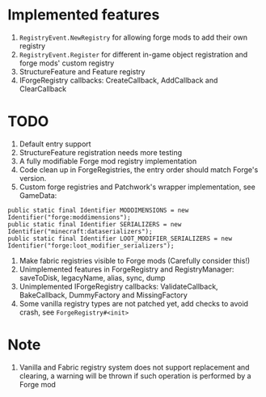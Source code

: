 # Implemented features
1. `RegistryEvent.NewRegistry` for allowing forge mods to add their own registry
1. `RegistryEvent.Register` for different in-game object registration and forge mods' custom registry 
1. StructureFeature and Feature registry
1. IForgeRegistry callbacks: CreateCallback, AddCallback and ClearCallback

# TODO
1. Default entry support
1. StructureFeature registration needs more testing
1. A fully modifiable Forge mod registry implementation
1. Code clean up in ForgeRegistries, the entry order should match Forge's version.
1. Custom forge registries and Patchwork's wrapper implementation, see GameData:
```
public static final Identifier MODDIMENSIONS = new Identifier("forge:moddimensions");
public static final Identifier SERIALIZERS = new Identifier("minecraft:dataserializers");
public static final Identifier LOOT_MODIFIER_SERIALIZERS = new Identifier("forge:loot_modifier_serializers");
```
1. Make fabric registries visible to Forge mods (Carefully consider this!)
1. Unimplemented features in ForgeRegistry and RegistryManager: saveToDisk, legacyName, alias, sync, dump
1. Unimplemented IForgeRegistry callbacks: ValidateCallback, BakeCallback, DummyFactory and MissingFactory
1. Some vanilla registry types are not patched yet, add checks to avoid crash, see `ForgeRegistry#<init>`

# Note
1. Vanilla and Fabric registry system does not support replacement and clearing, a warning will be thrown if such operation is performed by a Forge mod